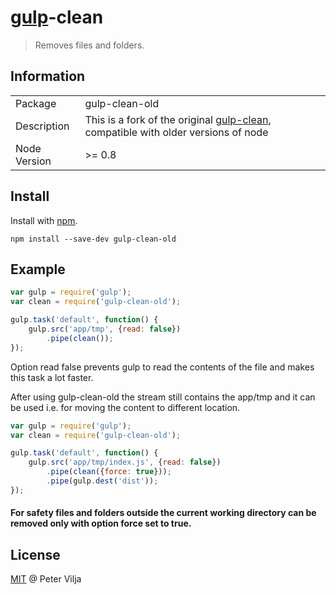 # [gulp](https://github.com/wearefractal/gulp)-clean

> Removes files and folders.

## Information

<table>
<tr> 
<td>Package</td><td>gulp-clean-old</td>
</tr>
<tr>
<td>Description</td>
<td>This is a fork of the original <a href="https://github.com/peter-vilja/gulp-clean">gulp-clean</a>, compatible with older versions of node</td>
</tr>
<tr>
<td>Node Version</td>
<td>>= 0.8</td>
</tr>
</table>

## Install

Install with [npm](https://npmjs.org/package/gulp-clean-old).

```
npm install --save-dev gulp-clean-old
```

## Example

```js
var gulp = require('gulp');
var clean = require('gulp-clean-old');

gulp.task('default', function() {
	gulp.src('app/tmp', {read: false})
		.pipe(clean());
});
```
Option read false prevents gulp to read the contents of the file and makes this task a lot faster.

After using gulp-clean-old the stream still contains the app/tmp and it can be used i.e. for moving the content to different location.

```js
var gulp = require('gulp');
var clean = require('gulp-clean-old');

gulp.task('default', function() {
	gulp.src('app/tmp/index.js', {read: false})
		.pipe(clean({force: true}));
		.pipe(gulp.dest('dist'));
});
```

#### For safety files and folders outside the current working directory can be removed only with option force set to true.

## License

[MIT](http://en.wikipedia.org/wiki/MIT_License) @ Peter Vilja

